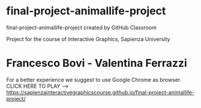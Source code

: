 # final-project-animallife-project
final-project-animallife-project created by GitHub Classroom

Project for the course of Interactive Graphics, Sapienza University  
# Francesco Bovi - Valentina Ferrazzi
For a better experience we suggest to use Google Chrome as browser.  
CLICK HERE TO PLAY --> https://sapienzainteractivegraphicscourse.github.io/final-project-animallife-project/
